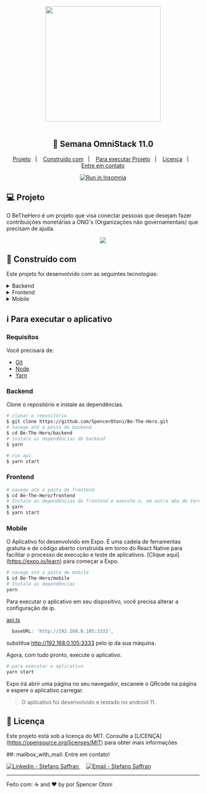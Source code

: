 <div align="center">
   <img src="https://res.cloudinary.com/stefanosaffran/image/upload/v1585169085/adouxx0pljljlfdvlhhd.svg" width="300"/>
</div>

<br />

<h2 align="center">
   🚀 Semana OmniStack 11.0
</h2>

<!-- <p align="center">
  <img alt="Project programing languages count" src="https://img.shields.io/github/languages/count/StefanoSaffran/ecoleta?color=34cb79">
   <img alt="Repository size" src="https://img.shields.io/github/repo-size/StefanoSaffran/ecoleta?color=34cb79">
  <img alt="Last commit on GitHub" src="https://img.shields.io/github/last-commit/StefanoSaffran/ecoleta?color=34cb79">
  <img alt="Made by Stefano" src="https://img.shields.io/badge/made%20by-StefanoSaffran-%20?color=34cb79">
  <img alt="Project top programing language" src="https://img.shields.io/github/languages/top/StefanoSaffran/ecoleta?color=34cb79">
  <img alt="GitHub license" src="https://img.shields.io/github/license/StefanoSaffran/ecoleta?color=34cb79">
</p> 

-->

<p align="center">
  <a href="#computer-project">Projeto</a>&nbsp;&nbsp;&nbsp;|&nbsp;&nbsp;&nbsp;
  <a href="#rocket-built-with">Construído com</a>&nbsp;&nbsp;&nbsp;|&nbsp;&nbsp;&nbsp;
  <a href="#information_source-how-to-run">Para executar Projeto</a>&nbsp;&nbsp;&nbsp;|&nbsp;&nbsp;&nbsp;
  <a href="#memo-license">Licença</a>&nbsp;&nbsp;&nbsp;|&nbsp;&nbsp;&nbsp;
  <a href="#mailbox_with_mail-get-in-touch">Entre em contato</a>
  </p>

<p align="center">
  <a href="https://insomnia.rest/run/?label=Run%20in%20Insomnia&uri=https%3A%2F%2Fraw.githubusercontent.com%2FStefanoSaffran%2Fecoleta%2Fmaster%2FInsomnia_2020-06-06.json" target="_blank"><img src="https://insomnia.rest/images/run.svg" alt="Run in Insomnia">
  </a>
</p>

## :computer: Projeto  

 O BeTheHero é um projeto que visa conectar pessoas que desejam fazer contribuições monetárias a ONG's (Organizações não governamentais) que precisam de ajuda.

 <p align="center">
 <img src="https://res.cloudinary.com/stefanosaffran/image/upload/v1585399751/Omnistack/mehj7vvtwwnzyxgqc4em.gif">
</p>

## :rocket: Construído com

Este projeto foi desenvolvido com as seguintes tecnologias:

<details>
  <summary>Backend</summary>

-   [Node.js](https://nodejs.org/)
-   [Express](https://expressjs.com/)
-   [knex](https://knexjs.org/)
-   [sqlite3](https://sqlite.org/index.html)
-   [Cors](https://www.npmjs.com/package/cors)
-   [VS Code](https://code.visualstudio.com/)

</details>

<details>
  <summary>Frontend</summary>

-   [React](https://pt-br.reactjs.org/)
-   [Styled Components](https://styled-components.com/)
-   [Axios](https://www.npmjs.com/package/axios)
-   [React Icons](https://react-icons.netlify.com/#/)
-   [ESLint](https://eslint.org/)
-   [VS Code](https://code.visualstudio.com/)

</details>

<details>
  <summary>Mobile</summary>

-   [React](https://pt-br.reactjs.org/)
-   [React Native](https://reactnative.dev/)
-   [Expo](https://expo.io/learn)
-   [Styled Components](https://styled-components.com/)
-   [React Navigation](https://reactnavigation.org/)
-   [Axios](https://www.npmjs.com/package/axios)
-   [Expo Mail Composer](https://docs.expo.io/versions/latest/sdk/mail-composer/)
-   [VS Code](https://code.visualstudio.com/)

</details>

## :information_source: Para executar o aplicativo

### Requisitos

Você precisará de:
* [Git](https://git-scm.com)
* [Node](https://nodejs.org/)
* [Yarn](https://yarnpkg.com/) 

### Backend
Clone o repositório e instale as dependências.
```bash
# clonar o repositório
$ git clone https://github.com/SpencerOtoni/Be-The-Hero.git
# navege até a pasta de backend
$ cd Be-The-Hero/backend
# instale as dependências de backend 
$ yarn
```

```bash
# run api
$ yarn start
```

### Frontend

```bash
# navege até a pasta de frontend
$ cd Be-The-Hero/frontend
# Instale as dependências do frontend e execute-o, em outra aba do terminal. 
$ yarn
$ yarn start
```

### Mobile

O Aplicativo foi desenvolvido em Expo. É uma cadeia de ferramentas gratuita e de código aberto construída em torno do React Native para facilitar o processo de execução e teste de aplicativos. [Clique aqui] (https://expo.io/learn) para começar a Expo.

```bash
# navege até a pasta de mobile
$ cd Be-The-Hero/mobile
# Instale as dependências
yarn
```

Para executar o aplicativo em seu dispositivo, você precisa alterar a configuração de ip.

[api.ts](https://github.com/SpencerOtoni/Be-The-Hero/blob/master/mobile/src/services/api.js)
```javascript
  baseURL: 'http://192.168.0.105:3333',
```
substitua http://192.168.0.105:3333 pelo ip da sua máquina.

Agora, com tudo pronto, execute o aplicativo.

```bash
# para executar o aplicativo
yarn start
```
Expo irá abrir uma página no seu navegador, escaneie o QRcode na página e espere o aplicativo carregar.

> O aplicativo foi desenvolvido e testado no android 11.
## :memo: Licença

Este projeto está sob a licença do MIT. Consulte a [LICENÇA] (https://opensource.org/licenses/MIT) para obter mais informações

##: mailbox_with_mail: Entre em contato!

<a href="https://www.linkedin.com/in/spencer-otoni-desenvolvedor/" target="_blank" >
  <img alt="Linkedin - Stefano Saffran" src="https://img.shields.io/badge/Linkedin--%23F8952D?style=social&logo=linkedin">
</a>&nbsp;&nbsp;&nbsp;
<a href="mailto:sspencerotoni@gmail.com" target="_blank" >
  <img alt="Email - Stefano Saffran" src="https://img.shields.io/badge/Email--%23F8952D?style=social&logo=gmail">
</a> 

---

Feito com: ☕ and ❤️ by por Spencer Otoni
